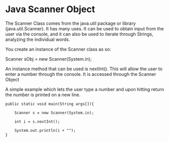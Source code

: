 <h1>Java Scanner Object</h1>

<p> The Scanner Class comes from the java.util package or library (java.util.Scanner). 
It has many uses. It can be used to obtain input from the user via the console, 
and it can also be used to iterate through Strings, analyzing the individual words.</p>

<p>You create an instance of the Scanner class as so:</p>

<p>	Scanner sObj = new Scanner(System.in);</p>

<p>An instance method that can be used is nextInt(). This will allow the user to enter a number through the console. It is accessed through the Scanner Object</p>

<p>A simple example which lets the user type a number and upon hitting return the number is printed on a new line.</p>


	public static void main(String args[]){
		
		Scanner s = new Scanner(System.in);
		
		int i = s.nextInt();
		
		System.out.println(i + "");
	}
